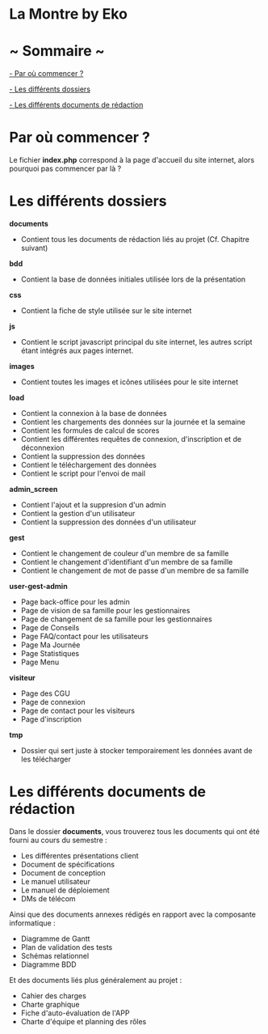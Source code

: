 # La Montre by Eko

# ~ Sommaire ~
[- Par où commencer ?](#par-où-commencer-)

[- Les différents dossiers](#les-différents-dossiers)

[- Les différents documents de rédaction
](#les-différents-documents-de-rédaction)

# Par où commencer ?
Le fichier **index.php** correspond à la page d'accueil du site internet, alors pourquoi pas commencer par là ? 

# Les différents dossiers
**documents**
- Contient tous les documents de rédaction liés au projet (Cf. Chapitre suivant)

**bdd**
- Contient la base de données initiales utilisée lors de la présentation

**css**
- Contient la fiche de style utilisée sur le site internet

**js**
- Contient le script javascript principal du site internet, les autres script étant intégrés aux pages internet.

**images**
- Contient toutes les images et icônes utilisées pour le site internet

**load**
- Contient la connexion à la base de données
- Contient les chargements des données sur la journée et la semaine
- Contient les formules de calcul de scores
- Contient les différentes requêtes de connexion, d'inscription et de déconnexion
- Contient la suppression des données
- Contient le téléchargement des données
- Contient le script pour l'envoi de mail

**admin_screen**
- Contient l'ajout et la suppresion d'un admin
- Contient la gestion d'un utilisateur
- Contient la suppression des données d'un utilisateur

**gest**
- Contient le changement de couleur d'un membre de sa famille
- Contient le changement d'identifiant d'un membre de sa famille
- Contient le changement de mot de passe d'un membre de sa famille

**user-gest-admin**
- Page back-office pour les admin
- Page de vision de sa famille pour les gestionnaires
- Page de changement de sa famille pour les gestionnaires
- Page de Conseils
- Page FAQ/contact pour les utilisateurs
- Page Ma Journée
- Page Statistiques
- Page Menu

**visiteur**
- Page des CGU
- Page de connexion
- Page de contact pour les visiteurs
- Page d'inscription

**tmp**
- Dossier qui sert juste à stocker temporairement les données avant de les télécharger 

# Les différents documents de rédaction
Dans le dossier **documents**, vous trouverez tous les documents qui ont été fourni au cours du semestre :

- Les différentes présentations client
- Document de spécifications 
- Document de conception 
- Le manuel utilisateur 
- Le manuel de déploiement 
- DMs de télécom

Ainsi que des documents annexes rédigés en rapport avec la composante informatique :
- Diagramme de Gantt
- Plan de validation des tests
- Schémas relationnel
- Diagramme BDD

Et des documents liés plus généralement au projet :
- Cahier des charges
- Charte graphique
- Fiche d'auto-évaluation de l'APP
- Charte d'équipe et planning des rôles

